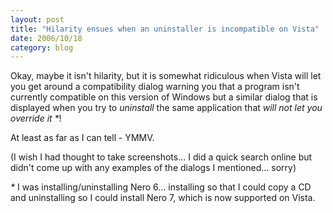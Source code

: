 ```yaml
---
layout: post
title: "Hilarity ensues when an uninstaller is incompatible on Vista"
date: 2006/10/18
category: blog
---
```


Okay, maybe it isn't hilarity, but it is somewhat ridiculous when Vista will let you get around a compatibility dialog warning you that a program isn't currently compatible on this version of Windows but a similar dialog that is displayed when you try to _uninstall_ the same application that _will not let you override it *_! 

At least as far as I can tell - YMMV. 

(I wish I had thought to take screenshots... I did a quick search online but didn't come up with any examples of the dialogs I mentioned... sorry) 

_*_ I was installing/uninstalling Nero 6... installing so that I could copy a CD and uninstalling so I could install Nero 7, which is now supported on Vista.


